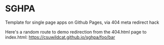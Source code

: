 # SGHPA
Template for single page apps on Github Pages, via 404 meta redirect hack

Here's a random route to demo redirection from the 404.html page to index.html: https://csuwildcat.github.io/sghpa/foo/bar

